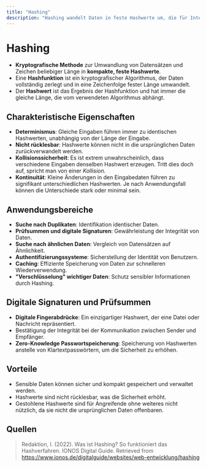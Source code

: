 ```yaml
---
title: "Hashing"
description: "Hashing wandelt Daten in feste Hashwerte um, die für Integritätsprüfungen, Authentifizierung und Duplikatsuche verwendet werden. Eigenschaften wie Determinismus und Kollisionssicherheit machen es sicher."
---
```


# Hashing

- **Kryptografische Methode** zur Umwandlung von Datensätzen und Zeichen beliebiger Länge in **kompakte, feste Hashwerte**.
- Eine **Hashfunktion** ist ein kryptografischer Algorithmus, der Daten vollständig zerlegt und in eine Zeichenfolge fester Länge umwandelt.
- Der **Hashwert** ist das Ergebnis der Hashfunktion und hat immer die gleiche Länge, die vom verwendeten Algorithmus abhängt.

## Charakteristische Eigenschaften
- **Determinismus**: Gleiche Eingaben führen immer zu identischen Hashwerten, unabhängig von der Länge der Eingabe.
- **Nicht rücklesbar**: Hashwerte können nicht in die ursprünglichen Daten zurückverwandelt werden.
- **Kollisionssicherheit**: Es ist extrem unwahrscheinlich, dass verschiedene Eingaben denselben Hashwert erzeugen. Tritt dies doch auf, spricht man von einer *Kollision*.
- **Kontinuität**: Kleine Änderungen in den Eingabedaten führen zu signifikant unterschiedlichen Hashwerten. Je nach Anwendungsfall können die Unterschiede stark oder minimal sein.

## Anwendungsbereiche
- **Suche nach Duplikaten**: Identifikation identischer Daten.
- **Prüfsummen und digitale Signaturen**: Gewährleistung der Integrität von Daten.
- **Suche nach ähnlichen Daten**: Vergleich von Datensätzen auf Ähnlichkeit.
- **Authentifizierungssysteme**: Sicherstellung der Identität von Benutzern.
- **Caching**: Effiziente Speicherung von Daten zur schnelleren Wiederverwendung.
- **"Verschlüsselung" wichtiger Daten**: Schutz sensibler Informationen durch Hashing.

## Digitale Signaturen und Prüfsummen
- **Digitale Fingerabdrücke**: Ein einzigartiger Hashwert, der eine Datei oder Nachricht repräsentiert.
- Bestätigung der Integrität bei der Kommunikation zwischen Sender und Empfänger.
- **Zero-Knowledge Passwortspeicherung**: Speicherung von Hashwerten anstelle von Klartextpasswörtern, um die Sicherheit zu erhöhen.

## Vorteile
- Sensible Daten können sicher und kompakt gespeichert und verwaltet werden.
- Hashwerte sind nicht rücklesbar, was die Sicherheit erhöht.
- Gestohlene Hashwerte sind für Angreifende ohne weiteres nicht nützlich, da sie nicht die ursprünglichen Daten offenbaren.

## Quellen

> Redaktion, I. (2022). Was ist Hashing? So funktioniert das Hashverfahren. IONOS Digital Guide. Retrieved from https://www.ionos.de/digitalguide/websites/web-entwicklung/hashing